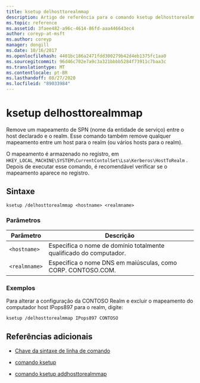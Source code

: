 ```yaml
---
title: ksetup delhosttorealmmap
description: Artigo de referência para o comando ksetup delhosttorealmmap, que remove um mapeamento de SPN (nome da entidade de serviço) entre o host declarado e o realm.
ms.topic: reference
ms.assetid: 3faee482-a96c-4614-86fd-aaa446643ec4
author: coreyp-at-msft
ms.author: coreyp
manager: dongill
ms.date: 10/16/2017
ms.openlocfilehash: 4401bc186a2471fdd300279b42d4eb1375fc1aa0
ms.sourcegitcommit: 96d46c702e7a9c3a321bbbb5284f73911c7baa3c
ms.translationtype: MT
ms.contentlocale: pt-BR
ms.lasthandoff: 08/27/2020
ms.locfileid: "89033984"
---
```

# <a name="ksetup-delhosttorealmmap"></a>ksetup delhosttorealmmap

Remove um mapeamento de SPN (nome da entidade de serviço) entre o host declarado e o realm. Esse comando também remove qualquer mapeamento entre um host para o realm (ou vários hosts para o realm).

O mapeamento é armazenado no registro, em `HKEY_LOCAL_MACHINE\SYSTEM\CurrentContolSet\Lsa\Kerberos\HostToRealm` . Depois de executar esse comando, é recomendável verificar se o mapeamento aparece no registro.

## <a name="syntax"></a>Sintaxe

```
ksetup /delhosttorealmmap <hostname> <realmname>
```

### <a name="parameters"></a>Parâmetros

| Parâmetro | Descrição |
| --------- | ----------- |
| `<hostname>` | Especifica o nome de domínio totalmente qualificado do computador. |
| `<realmname>` | Especifica o nome DNS em maiúsculas, como CORP. CONTOSO.COM. |

### <a name="examples"></a>Exemplos

Para alterar a configuração da CONTOSO Realm e excluir o mapeamento do computador host IPops897 para o realm, digite:

```
ksetup /delhosttorealmmap IPops897 CONTOSO
```

## <a name="additional-references"></a>Referências adicionais

- [Chave da sintaxe de linha de comando](command-line-syntax-key.md)

- [comando ksetup](ksetup.md)

- [comando ksetup addhosttorealmmap](ksetup-addhosttorealmmap.md)
